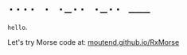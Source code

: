 `.... . ._.. ._.. ___`
========

`hello`.

Let's try Morse code at: [moutend.github.io/RxMorse](https://moutend.github.io/RxMorse/)
